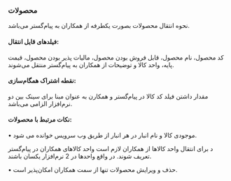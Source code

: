 ### محصولات

نحوه انتقال محصولات بصورت یکطرفه از همکاران به پیام‌گستر می‌باشد.

#### فیلدهای قایل انتقال:

کد محصول، نام محصول، قابل فروش بودن محصول، مالیات پذیر بودن محصول، قیمت پایه، واحد کالا و توضیحات از همکاران به پیام‌گستر منتقل می‌شوند.

#### نقطه اشتراک همگام‌سازی:

مقدار داشتن فیلد کد کالا در پیام‌گستر و همکارن به عنوان مبنا برای سینک بین دو نرم‌افزار الزامی می‌باشد.

#### نکات مرتبط با محصولات:

•	موجودی کالا و نام انبار در هر انبار از طریق وب سرویس خوانده می شود.

د	برای انتقال واحد کالاها از همکاران لازم است واحد کالاهای همکاران در پیام‌گستر تعریف شوند. در واقع واحدها در 2 نرم‌افزار یکسان باشند. 

•	حذف و ویرایش محصولات تنها از سمت همکاران امکان‌پذیر است.
